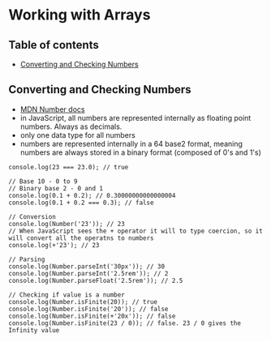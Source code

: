 # Working with Arrays

## Table of contents
* [Converting and Checking Numbers](#converting-and-checking-numbers)

## Converting and Checking Numbers
* [MDN Number docs](https://developer.mozilla.org/en-US/docs/Web/JavaScript/Reference/Global_Objects/Number)
* in JavaScript, all numbers are represented internally as floating point numbers. Always as decimals.
* only one data type for all numbers
* numbers are represented internally in a 64 base2 format, meaning numbers are always stored in a binary format (composed of 0's and 1's)
```
console.log(23 === 23.0); // true

// Base 10 - 0 to 9
// Binary base 2 - 0 and 1
console.log(0.1 + 0.2); // 0.30000000000000004
console.log(0.1 + 0.2 === 0.3); // false

// Conversion
console.log(Number('23')); // 23
// When JavaScript sees the + operator it will to type coercion, so it will convert all the operatns to numbers
console.log(+'23'); // 23

// Parsing
console.log(Number.parseInt('30px')); // 30
console.log(Number.parseInt('2.5rem')); // 2
console.log(Number.parseFloat('2.5rem')); // 2.5

// Checking if value is a number
console.log(Number.isFinite(20)); // true
console.log(Number.isFinite('20')); // false
console.log(Number.isFinite(+'20x')); // false
console.log(Number.isFinite(23 / 0)); // false. 23 / 0 gives the Infinity value
```